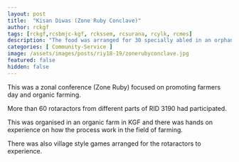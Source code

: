 ```yaml
---
layout: post
title:  "Kisan Diwas (Zone Ruby Conclave)"
author: rckgf
tags: [rckgf,rcsbmjc-kgf, rckssem, rcsurana, rcylk, rcmes]
description: "The food was arranged for 30 specially abled in an orphanage in SG Kote , Bangarpet. This was arranged by one of our rotaractor Rtr. Meghana and her family helped us in arranging the drive."
categories: [ Community-Service ]
image: /assets/images/posts/riy18-19/zonerubyconclave.jpg
featured: false
hidden: false
---
```


This was a zonal conference (Zone Ruby) focused on promoting farmers day and organic farming.

More than 60 rotaractors from different parts of RID 3190 had participated. 

This was organised in an organic farm in KGF and there was hands on experience on how the process work in the field of farming. 

There was also village style games arranged for the rotaractors to experience.